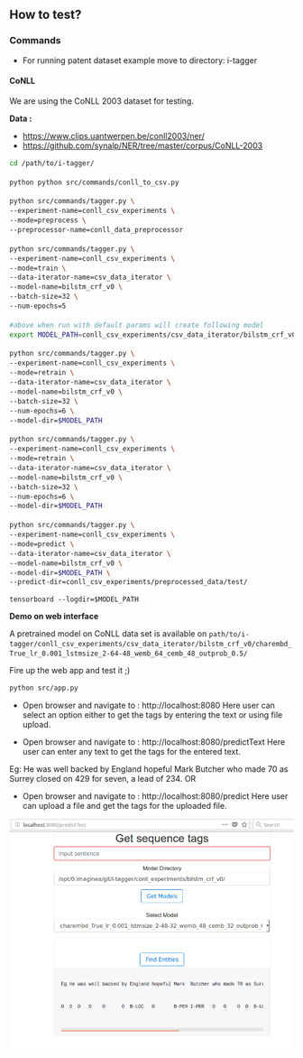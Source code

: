 ## How to test?

### Commands
- For running patent dataset example move to directory: i-tagger

#### CoNLL

We are using the CoNLL 2003 dataset for testing.


**Data :**
- https://www.clips.uantwerpen.be/conll2003/ner/
- https://github.com/synalp/NER/tree/master/corpus/CoNLL-2003

```bash
cd /path/to/i-tagger/

python python src/commands/conll_to_csv.py

python src/commands/tagger.py \
--experiment-name=conll_csv_experiments \
--mode=preprocess \
--preprocessor-name=conll_data_preprocessor

python src/commands/tagger.py \
--experiment-name=conll_csv_experiments \
--mode=train \
--data-iterator-name=csv_data_iterator \
--model-name=bilstm_crf_v0 \
--batch-size=32 \
--num-epochs=5

#above when run with default params will create following model
export MODEL_PATH=conll_csv_experiments/csv_data_iterator/bilstm_crf_v0/charembd_True_lr_0.001_lstmsize_2-64-48_wemb_64_cemb_48_outprob_0.5/

python src/commands/tagger.py \
--experiment-name=conll_csv_experiments \
--mode=retrain \
--data-iterator-name=csv_data_iterator \
--model-name=bilstm_crf_v0 \
--batch-size=32 \
--num-epochs=6 \
--model-dir=$MODEL_PATH

python src/commands/tagger.py \
--experiment-name=conll_csv_experiments \
--mode=retrain \
--data-iterator-name=csv_data_iterator \
--model-name=bilstm_crf_v0 \
--batch-size=32 \
--num-epochs=6 \
--model-dir=$MODEL_PATH

python src/commands/tagger.py \
--experiment-name=conll_csv_experiments \
--mode=predict \
--data-iterator-name=csv_data_iterator \
--model-name=bilstm_crf_v0 \
--model-dir=$MODEL_PATH \
--predict-dir=conll_csv_experiments/preprocessed_data/test/
```


```
tensorboard --logdir=$MODEL_PATH
```


**Demo on web interface**

A pretrained model on CoNLL data set is available on `path/to/i-tagger/conll_csv_experiments/csv_data_iterator/bilstm_crf_v0/charembd_True_lr_0.001_lstmsize_2-64-48_wemb_64_cemb_48_outprob_0.5/`

Fire up the web app and test it ;)

```bash
python src/app.py
```
- Open browser and navigate to : http://localhost:8080
  Here user can select an option either to get the tags by entering the text or using file upload.

- Open browser and navigate to : http://localhost:8080/predictText
  Here user can enter any text to get the tags for the entered text.

Eg: He was well backed by England hopeful Mark Butcher who made 70 as Surrey closed on 429 for seven, a lead of 234.
OR

- Open browser and navigate to : http://localhost:8080/predict
  Here user can upload a file and get the tags for the uploaded file.

![](../docs/images/web_app.png)